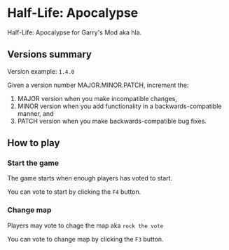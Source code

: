 # Half-Life: Apocalypse
Half-Life: Apocalypse for Garry's Mod aka hla.

## Versions summary

Version example: `1.4.0`

Given a version number MAJOR.MINOR.PATCH, increment the:

1. MAJOR version when you make incompatible changes,
2. MINOR version when you add functionality in a backwards-compatible manner, and
3. PATCH version when you make backwards-compatible bug fixes.

## How to play

### Start the game

The game starts when enough players has voted to start.

You can vote to start by clicking the `F4` button.

### Change map

Players may vote to chage the map aka `rock the vote`

You can vote to change map by clicking the `F3` button.
